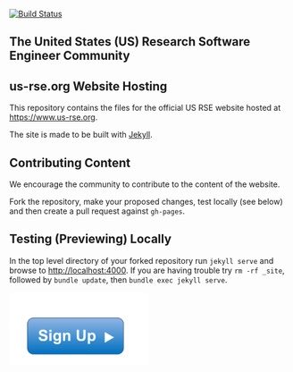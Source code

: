 [![Build Status](https://travis-ci.org/USRSE/usrseweb.svg?branch=gh-pages)](https://travis-ci.org/USRSE/usrseweb)



## The United States (US) Research Software Engineer Community

## us-rse.org Website Hosting

This repository contains the files for the official US RSE website hosted at <https://www.us-rse.org>.

The site is made to be built with [Jekyll](https://jekyllrb.com/).

## Contributing Content

We encourage the community to contribute to the content of the website.  

Fork the repository, make your proposed changes, test locally (see below) and then create a pull request against `gh-pages`.


## Testing (Previewing) Locally

In the top level directory of your forked repository run `jekyll serve` and browse to <http://localhost:4000>.
If you are having trouble try `rm -rf _site`, followed by `bundle update`, then `bundle exec jekyll serve`.





<!--- ## Join us! --->

<a href="https://docs.google.com/forms/d/e/1FAIpQLScBQ6AYpYYK2wL21egcaVvH0ZEvtShU-0s-XbqnY3okUsyIZw/viewform">
<img width="250px" alt="signup button" src="img/signup.png"></a>